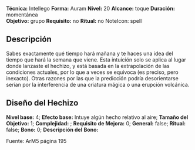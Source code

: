 
**Técnica:** Intellego
**Forma:** Auram
**Nivel:** 20
**Alcance:** toque 
**Duración:** momentánea  
**Objetivo:** grupo
**Requisito:** no
**Ritual:** no
NoteIcon: spell




## Descripción 
<p>Sabes exactamente qué tiempo hará mañana y te haces una idea del tiempo que hará la semana que viene. Esta intuición solo se aplica al lugar donde lanzaste el hechizo, y está basada en la extrapolación de las condiciones actuales, por lo que a veces se equivoca (es preciso, pero inexacto). Otras razones por las que la predicción podría desorientarse serían por la interferencia de una criatura mágica o una erupción volcánica.</p>

## Diseño del Hechizo 

**Nivel base:** 4; **Efecto base:** Intuye algún hecho relativo al aire;  **Tamaño del **Objetivo:**** 1; **Complejidad:** ; **Requisito de Mejora:** 0; **General:** false; **Ritual:** false; **Bono:** 0; **Descripción del** **Bono:** 

Fuente: ArM5 página 195